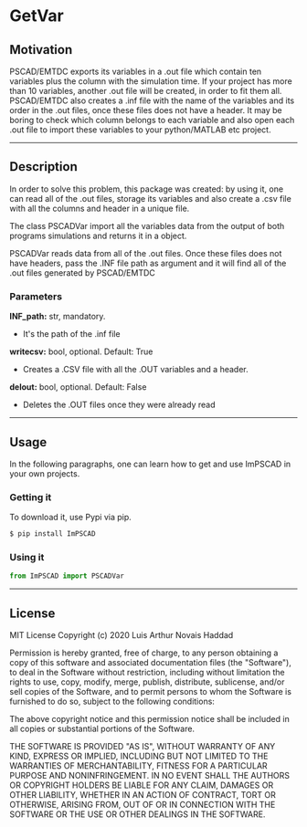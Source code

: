 # GetVar

## Motivation

PSCAD/EMTDC exports its variables in a .out file which contain ten variables plus the column with the simulation time. If your project has more than 10 variables, another .out file will be created, in order to fit them all. PSCAD/EMTDC also creates a .inf file with the name of the variables and its order in the .out files, once these files does not have a header. It may be boring to check which column belongs to each variable and also open each .out file to import these variables to your python/MATLAB etc project. 

__________________

## Description

In order to solve this problem, this package was created: by using it, one can read all of the .out files, storage its variables and also create a .csv file with all the columns and header in a unique file.

The class PSCADVar import all the variables data from the output of both programs simulations and returns it in a object.

PSCADVar reads data from all of the .out files. Once these files does not have headers, pass the .INF file path as argument and it will find all of the .out files generated by PSCAD/EMTDC

### Parameters

**INF_path:** str, mandatory. 

 - It's the path of the .inf file

**writecsv:** bool, optional. Default: True

 - Creates a .CSV file with all the .OUT variables and a header. 

**delout:**   bool, optional. Default: False

 - Deletes the .OUT files once they were already read

___________________

## Usage

In the following paragraphs, one can learn how to get and use ImPSCAD in your own projects.

###  Getting it

To download it, use Pypi via pip.
```sh
$ pip install ImPSCAD
```

### Using it

```Python
from ImPSCAD import PSCADVar
```


___________________

## License

MIT License
Copyright (c) 2020 Luis Arthur Novais Haddad


Permission is hereby granted, free of charge, to any person obtaining a copy
of this software and associated documentation files (the "Software"), to deal
in the Software without restriction, including without limitation the rights
to use, copy, modify, merge, publish, distribute, sublicense, and/or sell
copies of the Software, and to permit persons to whom the Software is
furnished to do so, subject to the following conditions:


The above copyright notice and this permission notice shall be included in all
copies or substantial portions of the Software.


THE SOFTWARE IS PROVIDED "AS IS", WITHOUT WARRANTY OF ANY KIND, EXPRESS OR
IMPLIED, INCLUDING BUT NOT LIMITED TO THE WARRANTIES OF MERCHANTABILITY,
FITNESS FOR A PARTICULAR PURPOSE AND NONINFRINGEMENT. IN NO EVENT SHALL THE
AUTHORS OR COPYRIGHT HOLDERS BE LIABLE FOR ANY CLAIM, DAMAGES OR OTHER
LIABILITY, WHETHER IN AN ACTION OF CONTRACT, TORT OR OTHERWISE, ARISING FROM,
OUT OF OR IN CONNECTION WITH THE SOFTWARE OR THE USE OR OTHER DEALINGS IN THE
SOFTWARE.